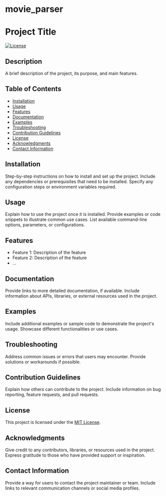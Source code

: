 # movie_parser
# Project Title

[![License](https://img.shields.io/badge/License-MIT-blue.svg)](https://opensource.org/licenses/MIT)

## Description

A brief description of the project, its purpose, and main features.

## Table of Contents

- [Installation](#installation)
- [Usage](#usage)
- [Features](#features)
- [Documentation](#documentation)
- [Examples](#examples)
- [Troubleshooting](#troubleshooting)
- [Contribution Guidelines](#contribution-guidelines)
- [License](#license)
- [Acknowledgments](#acknowledgments)
- [Contact Information](#contact-information)

## Installation

Step-by-step instructions on how to install and set up the project. Include any dependencies or prerequisites that need to be installed. Specify any configuration steps or environment variables required.

## Usage

Explain how to use the project once it is installed. Provide examples or code snippets to illustrate common use cases. List available command-line options, parameters, or configurations.

## Features

- Feature 1: Description of the feature
- Feature 2: Description of the feature
- ...

## Documentation

Provide links to more detailed documentation, if available. Include information about APIs, libraries, or external resources used in the project.

## Examples

Include additional examples or sample code to demonstrate the project's usage. Showcase different functionalities or use cases.

## Troubleshooting

Address common issues or errors that users may encounter. Provide solutions or workarounds if possible.

## Contribution Guidelines

Explain how others can contribute to the project. Include information on bug reporting, feature requests, and pull requests.

## License

This project is licensed under the [MIT License](https://opensource.org/licenses/MIT).

## Acknowledgments

Give credit to any contributors, libraries, or resources used in the project. Express gratitude to those who have provided support or inspiration.

## Contact Information

Provide a way for users to contact the project maintainer or team. Include links to relevant communication channels or social media profiles.
